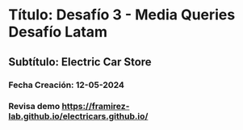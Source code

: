# Título: Desafío 3 - Media Queries Desafío Latam
## Subtítulo: Electric Car Store
### Fecha Creación: 12-05-2024
### Revisa demo https://framirez-lab.github.io/electricars.github.io/
